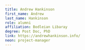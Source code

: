 ```yaml
---
title: Andrew Hankinson
first_name: Andrew
last_name: Hankinson
role: alumni
affiliation: Bodleian Libaray
degree: Post Doc, PhD
link: https://andrewhankinson.info/
neon: project-manager
---
```

